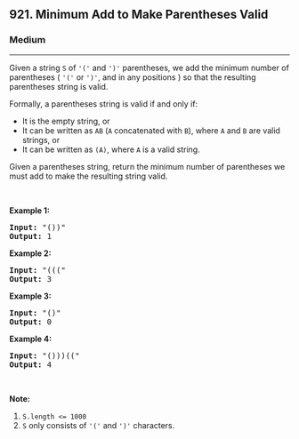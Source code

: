<h2>921. Minimum Add to Make Parentheses Valid</h2><h3>Medium</h3><hr><div><p>Given a string&nbsp;<code>S</code> of <code>'('</code> and <code>')'</code> parentheses, we add the minimum number of parentheses ( <code>'('</code> or <code>')'</code>, and in any positions ) so that the resulting parentheses string is valid.</p>

<p>Formally, a parentheses string is valid if and only if:</p>

<ul>
	<li>It is the empty string, or</li>
	<li>It can be written as <code>AB</code>&nbsp;(<code>A</code> concatenated with <code>B</code>), where <code>A</code> and <code>B</code> are valid strings, or</li>
	<li>It can be written as <code>(A)</code>, where <code>A</code> is a valid string.</li>
</ul>

<p>Given a parentheses string, return the minimum number of parentheses we must add to make the resulting string valid.</p>

<p>&nbsp;</p>

<p><strong>Example 1:</strong></p>

<pre><strong>Input: </strong><span id="example-input-1-1">"())"</span>
<strong>Output: </strong><span id="example-output-1">1</span>
</pre>

<div>
<p><strong>Example 2:</strong></p>

<pre><strong>Input: </strong><span id="example-input-2-1">"((("</span>
<strong>Output: </strong><span id="example-output-2">3</span>
</pre>

<div>
<p><strong>Example 3:</strong></p>

<pre><strong>Input: </strong><span id="example-input-3-1">"()"</span>
<strong>Output: </strong><span id="example-output-3">0</span>
</pre>

<div>
<p><strong>Example 4:</strong></p>

<pre><strong>Input: </strong><span id="example-input-4-1">"()))(("</span>
<strong>Output: </strong><span id="example-output-4">4</span></pre>

<p>&nbsp;</p>
</div>
</div>
</div>

<p><strong>Note:</strong></p>

<ol>
	<li><code>S.length &lt;= 1000</code></li>
	<li><code>S</code> only consists of <code>'('</code> and <code>')'</code> characters.</li>
</ol>

<div>
<div>
<div>
<div>&nbsp;</div>
</div>
</div>
</div></div>
